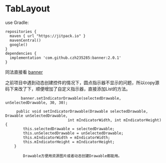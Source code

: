 # TabLayout

use Gradle:

```
repositories {
  maven { url "https://jitpack.io" }
  mavenCentral()
  google()
}
dependencies {
  implementation 'com.github.czh235285:banner:2.0.1'
}
```

同法直接看 [banner](https://github.com/youth5201314/banner)

之前项目中遇到动态创建控件的情况下，圆点指示器不显示的问题，所以copy源码下来改了下，顺便增加了自定义指示器，直接添加List<View>的方法。

```
       banner.setIndicatorDrawable(selectedDrawable, unSelectedDrawable, 30, 30);

     public void setIndicatorDrawable(Drawable selectedDrawable, Drawable unSelectedDrawable,
                            int mIndicatorWidth, int mIndicatorHeight) {
        this.selectedDrawable = selectedDrawable;
        this.unSelectedDrawable = unSelectedDrawable;
        this.mIndicatorWidth = mIndicatorWidth;
        this.mIndicatorHeight = mIndicatorHeight;
    }
       
        Drawable方便用资源图片或者动态创建Drawable都能用。
```